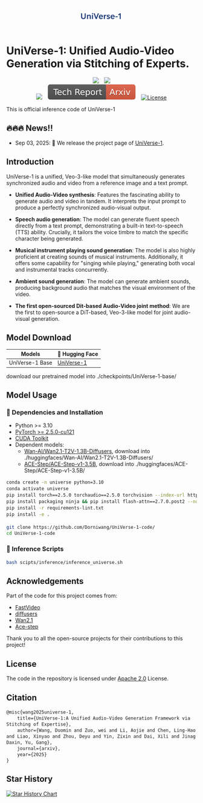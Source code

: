<div align="center">
<img src=assets/logo.png width="30%"/>
</div>

# UniVerse-1: Unified Audio-Video Generation via Stitching of Experts.

<div align="center">
  <a href="https://huggingface.co/dorni/UniVerse-1-Base"><img src="https://img.shields.io/static/v1?label=UniVerse-1&message=HuggingFace&color=yellow"></a> &ensp;
  <a href="https://huggingface.co/datasets/dorni/Verse-Bench"><img src="https://img.shields.io/static/v1?label=Verse-Bench&message=HuggingFace&color=yellow"></a>
</div>
<div align="center">
  <a href="https://dorniwang.github.io/UniVerse-1"><img src="https://img.shields.io/static/v1?label=Project&message=Page&color=green"></a> &ensp;
  <a href=""><img src="assets/arxiv.svg"></a> &ensp;
  <a href="https://github.com/stepfun-ai/Step-Audio2/blob/main/LICENSE"><img alt="License" src="https://img.shields.io/badge/License-Apache%202.0-blue?&color=blue"/></a>
</div>

This is official inference code of UniVerse-1

## 🔥🔥🔥 News!!
<!-- * Sep 03, 2025: 👋 We release the  # TODO -->
<!-- * Sep 08, 2025: 👋 We release Verse-Bench metric tools, [Verse-Bench tools](https://github.com/Dorniwang/Verse-Bench).
* Sep 08, 2025: 👋 We release Verse-Bench datasets, [Verse-Bench Dataset](https://huggingface.co/datasets/dorni/Verse-Bench).
* Sep 08, 2025: 👋 We release model weights of [UniVerse-1](https://huggingface.co/dorni/UniVerse-1-Base).
* Sep 08, 2025: 👋 We release the technical report of [UniVerse-1](https://arxiv.org/pdf/2507.16632). -->
* Sep 03, 2025: 👋 We release the project page of [UniVerse-1](https://dorniwang.github.io/UniVerse-1).


## Introduction

UniVerse-1 is a unified, Veo-3-like model that simultaneously generates synchronized audio and video from a reference image and a text prompt.

- **Unified Audio-Video synthesis**: Features the fascinating ability to generate audio and video in tandem. It interprets the input prompt to produce a perfectly synchronized audio-visual output.

- **Speech audio generation**: The model can generate fluent speech directly from a text prompt, demonstrating a built-in text-to-speech (TTS) ability. Crucially, it tailors the voice timbre to match the specific character being generated.

- **Musical instrument playing sound generation**: The model is also highly proficient at creating sounds of musical instruments. Additionally, it offers some capability for "singing while playing," generating both vocal and instrumental tracks concurrently.

- **Ambient sound generation**: The model can generate ambient sounds, producing background audio that matches the visual environment of the video.

- **The first open-sourced Dit-based Audio-Video joint method**: We are the first to open-source a DiT-based, Veo-3-like model for joint audio-visual generation. 

## Model Download
| Models   | 🤗 Hugging Face |
|-------|-------|
| UniVerse-1 Base | [UniVerse-1](https://huggingface.co/dorni/UniVerse-1-Base) |

download our pretrained model into ./checkpoints/UniVerse-1-base/

## Model Usage
### 🔧 Dependencies and Installation
- Python >= 3.10
- [PyTorch >= 2.5.0-cu121](https://pytorch.org/)
- [CUDA Toolkit](https://developer.nvidia.com/cuda-downloads)
- Dependent models:
  - [Wan-AI/Wan2.1-T2V-1.3B-Diffusers](https://huggingface.co/Wan-AI/Wan2.1-T2V-1.3B-Diffusers), download into ./huggingfaces/Wan-AI/Wan2.1-T2V-1.3B-Diffusers/
  - [ACE-Step/ACE-Step-v1-3.5B](https://huggingface.co/ACE-Step/ACE-Step-v1-3.5B), download into ./huggingfaces/ACE-Step/ACE-Step-v1-3.5B/

```bash
conda create -n universe python=3.10
conda activate universe
pip install torch==2.5.0 torchaudio==2.5.0 torchvision --index-url https://download.pytorch.org/whl/cu121
pip install packaging ninja && pip install flash-attn==2.7.0.post2 --no-build-isolation 
pip install -r requirements-lint.txt
pip install -e .

git clone https://github.com/Dorniwang/UniVerse-1-code/
cd UniVerse-1-code
```

### 🚀 Inference Scripts

```bash
bash scipts/inference/inference_universe.sh
```

## Acknowledgements

Part of the code for this project comes from:
* [FastVideo](https://github.com/hao-ai-lab/FastVideo)
* [diffusers](https://github.com/huggingface/diffusers/tree/v0.33.1)
* [Wan2.1](https://github.com/huggingface/diffusers/blob/v0.33.1/src/diffusers/models/transformers/transformer_wan.py)
* [Ace-step](https://github.com/ace-step/ACE-Step)

Thank you to all the open-source projects for their contributions to this project!

## License

The code in the repository is licensed under [Apache 2.0](LICENSE) License.

## Citation

```
@misc{wang2025universe-1,
    title={UniVerse-1:A Unified Audio-Video Generation Framework via Stitching of Expertise},
    author={Wang, Duomin and Zuo, wei and Li, Aojie and Chen, Ling-Hao and Liao, Xinyao and Zhou, Deyu and Yin, Zixin and Dai, Xili and Jinag Daxin, Yu, Gang},
    journal={arxiv},
    year={2025}
}
```

## Star History

[![Star History Chart](https://api.star-history.com/svg?repos=Dorniwang/UniVerse-1-code&type=Date)](https://star-history.com/#Dorniwang/UniVerse-1-code&Date)
